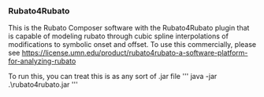 ### Rubato4Rubato

This is the Rubato Composer software with the Rubato4Rubato plugin that is capable of modeling rubato through cubic spline interpolations of modifications to symbolic onset and offset. To use this commercially, please see https://license.umn.edu/product/rubato4rubato-a-software-platform-for-analyzing-rubato

To run this, you can treat this is as any sort of .jar file
'''
java -jar .\rubato4rubato.jar
'''
